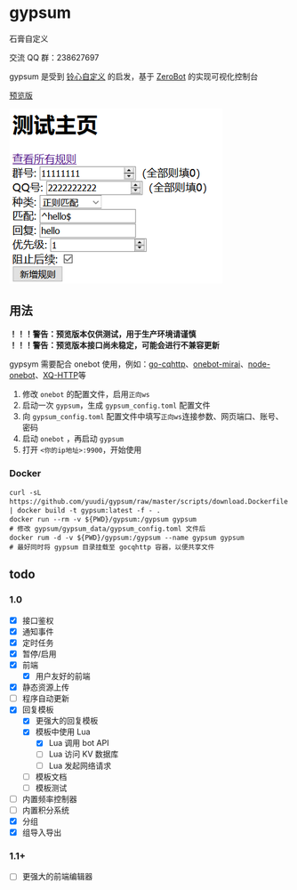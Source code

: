 # gypsum

石膏自定义

交流 QQ 群：238627697

gypsum 是受到 [铃心自定义](http://myepk.club/) 的启发，基于 [ZeroBot](https://github.com/wdvxdr1123/ZeroBot) 的实现可视化控制台

[预览版](https://github.com/yuudi/gypsum/releases/latest)

![预览图](./docs/preview.png)

## 用法

**！！！警告：预览版本仅供测试，用于生产环境请谨慎**  
**！！！警告：预览版本接口尚未稳定，可能会进行不兼容更新**

gypsym 需要配合 onebot 使用，例如：[go-cqhttp](https://go-cqhttp.org/)、[onebot-mirai](https://github.com/yyuueexxiinngg/onebot-kotlin)、[node-onebot](https://github.com/takayama-lily/node-onebot)、[XQ-HTTP](https://discourse.xianqubot.com/t/topic/50)等

1. 修改 `onebot` 的配置文件，启用`正向ws`
1. 启动一次 `gypsum`，生成 `gypsum_config.toml` 配置文件
1. 向 `gypsum_config.toml` 配置文件中填写`正向ws`连接参数、网页端口、账号、密码
1. 启动 `onebot` ，再启动 `gypsum`
1. 打开 `<你的ip地址>:9900`，开始使用

### Docker

```shell
curl -sL https://github.com/yuudi/gypsum/raw/master/scripts/download.Dockerfile | docker build -t gypsum:latest -f - .
docker run --rm -v ${PWD}/gypsum:/gypsum gypsum
# 修改 gypsum/gypsum_data/gypsum_config.toml 文件后
docker rum -d -v ${PWD}/gypsum:/gypsum --name gypsum gypsum
# 最好同时将 gypsum 目录挂载至 gocqhttp 容器，以便共享文件
```

## todo

### 1.0

- [x] 接口鉴权
- [x] 通知事件
- [x] 定时任务
- [x] 暂停/启用
- [x] 前端
  - [x] 用户友好的前端
- [x] 静态资源上传
- [ ] 程序自动更新
- [x] 回复模板
  - [x] 更强大的回复模板
  - [x] 模板中使用 Lua
    - [x] Lua 调用 bot API
    - [ ] Lua 访问 KV 数据库
    - [ ] Lua 发起网络请求
  - [ ] 模板文档
  - [ ] 模板测试
- [ ] 内置频率控制器
- [ ] 内置积分系统
- [x] 分组
- [x] 组导入导出

### 1.1+

- [ ] 更强大的前端编辑器
